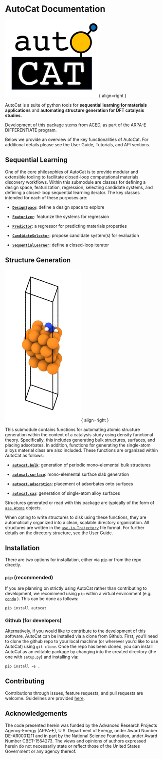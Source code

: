 # AutoCat Documentation

![AutoCat Logo](img/autocat_logo.png){ align=right }

AutoCat is a suite of python tools for **sequential learning for materials applications** 
and **automating structure generation for DFT catalysis studies.**

Development of this package stems from [ACED](https://www.cmu.edu/aced/), as part of the 
ARPA-E DIFFERENTIATE program.

Below we provide an overview of the key functionalities of AutoCat. 
For additional details please see the User Guide, Tutorials, and API sections.

## Sequential Learning

One of the core philosophies of AutoCat is to provide modular and extensible tooling to
facilitate closed-loop computational materials discovery workflows. Within this submodule 
are classes for defining a design space, featurization, 
regression, selecting candidate systems, and defining a closed-loop sequential learning iterator. The 
key classes intended for each of these purposes are:

- [**`DesignSpace`**](User_Guide/Learning/sequential#designspace): define a design space to explore

- [**`Featurizer`**](User_Guide/Learning/featurizers): featurize the systems for regression

- [**`Predictor`**](User_Guide/Learning/predictors): a regressor for predicting materials properties

- [**`CandidateSelector`**](User_Guide/Learning/sequential.md#candidateselector): propose candidate system(s) 
for evaluation

- [**`SequentialLearner`**](User_Guide/Learning/sequential#sequentiallearner): define a closed-loop iterator 


## Structure Generation

![Adsorption Figure](img/struct_gen_figs/adsorption.png){ align=right }

This submodule contains functions for automating atomic structure generation 
within the context of a catalysis study using density functional theory. 
Specifically, this includes generating bulk structures, surfaces, and 
placing adsorbates. In addition, functions for generating the single-atom alloys 
material class are also included. These functions are organized within AutoCat as follows:

- [**`autocat.bulk`**](User_Guide/Structure_Generation/bulk): generation of periodic 
mono-elemental bulk structures

- [**`autocat.surface`**](User_Guide/Structure_Generation/surface): mono-elemental surface slab generation

- [**`autocat.adsorption`**](User_Guide/Structure_Generation/adsorption): placement of adsorbates onto surfaces

- [**`autocat.saa`**](User_Guide/Structure_Generation/saa): generation of single-atom alloy surfaces

Structures generated or read with this package are typically of the form of 
[`ase.Atoms`](https://wiki.fysik.dtu.dk/ase/ase/atoms.html#module-ase.atoms) 
objects.

When opting to write structures to 
disk using these functions, they are automatically organized into a clean, scalable directory organization. 
All structures are written in the 
[`ase.io.Trajectory`](https://wiki.fysik.dtu.dk/ase/ase/io/trajectory.html#trajectory) 
file format. 
For further details on the directory structure, see the User Guide.

## Installation

There are two options for installation, either via `pip` or from the repo directly.

### `pip` (recommended)

If you are planning on strictly using AutoCat rather than contributing to development,
 we recommend using `pip` within a virtual environment (e.g. 
 [`conda`](https://docs.conda.io/en/latest/)
 ). This can be done
as follows:

```
pip install autocat
```

### Github (for developers)

Alternatively, if you would like to contribute to the development of this software,
AutoCat can be installed via a clone from Github. First, you'll need to clone the
github repo to your local machine (or wherever you'd like to use AutoCat) using
`git clone`. Once the repo has been cloned, you can install AutoCat as an editable
package by changing into the created directory (the one with `setup.py`) and installing
via: 
```
pip install -e .
```

## Contributing
Contributions through issues, feature requests, and pull requests are welcome. 
Guidelines are provided [here](https://github.com/aced-differentiate/auto_cat/blob/develop/CONTRIBUTING.md).

## Acknowledgements

The code presented herein was funded by the Advanced Research Projects Agency-Energy (ARPA-E), U.S. Department of Energy, under Award Number DE-AR0001211 and in part by the National Science Foundation, under Award Number CBET-1554273. The views and opinions of authors expressed herein do not necessarily state or reflect those of the United States Government or any agency thereof.
